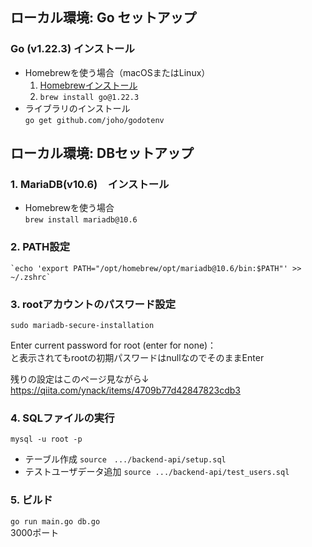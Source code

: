## ローカル環境: Go セットアップ
### Go (v1.22.3) インストール
  - Homebrewを使う場合（macOSまたはLinux）
    1. [Homebrewインストール](https://brew.sh/ja/)
    2. `brew install go@1.22.3`
  - ライブラリのインストール  
    `go get github.com/joho/godotenv`

## ローカル環境: DBセットアップ
### 1. MariaDB(v10.6)　インストール  
 - Homebrewを使う場合  
    `brew install mariadb@10.6`
### 2. PATH設定  
    `echo 'export PATH="/opt/homebrew/opt/mariadb@10.6/bin:$PATH"' >> ~/.zshrc`
### 3. rootアカウントのパスワード設定  
`sudo mariadb-secure-installation`

Enter current password for root (enter for none)：  
と表示されてもrootの初期パスワードはnullなのでそのままEnter

残りの設定はこのページ見ながら↓  
https://qiita.com/ynack/items/4709b77d42847823cdb3

### 4. SQLファイルの実行
`mysql -u root -p`
- テーブル作成
    `source　.../backend-api/setup.sql`
- テストユーザデータ追加
    `source .../backend-api/test_users.sql`
### 5. ビルド
`go run main.go db.go`  
3000ポート